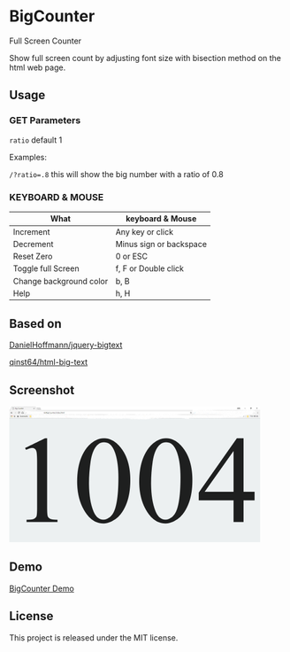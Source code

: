 # BigCounter

Full Screen Counter

Show full screen count by adjusting font size with bisection method on the html web page.

## Usage

### GET Parameters

`ratio` default 1

Examples:

`/?ratio=.8` this will show the big number with a ratio of 0.8

### KEYBOARD & MOUSE

| What | keyboard & Mouse  |
|---|---|
| Increment | Any key or click |
| Decrement | Minus sign or backspace |
| Reset Zero | 0 or ESC |
| Toggle full Screen | f, F or Double click |
| Change background color | b, B |
| Help | h, H |

## Based on

[DanielHoffmann/jquery-bigtext](https://github.com/DanielHoffmann/jquery-bigtext)

[qinst64/html-big-text](https://github.com/qinst64/html-big-text)

## Screenshot

![Screenshot 1](screenshot/screenshot1.jpg)

## Demo

[BigCounter Demo](http://hongil.kim/BigCounter)

## License

This project is released under the MIT license.